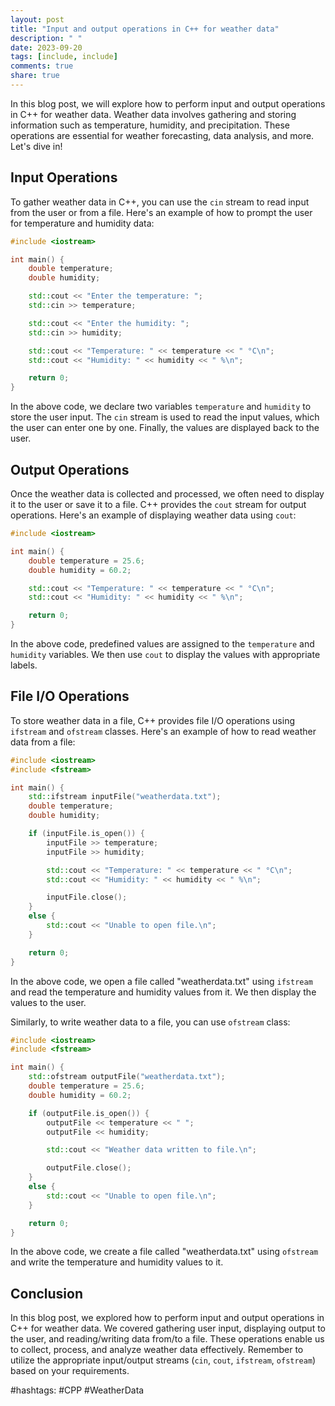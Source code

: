 ```yaml
---
layout: post
title: "Input and output operations in C++ for weather data"
description: " "
date: 2023-09-20
tags: [include, include]
comments: true
share: true
---
```


In this blog post, we will explore how to perform input and output operations in C++ for weather data. Weather data involves gathering and storing information such as temperature, humidity, and precipitation. These operations are essential for weather forecasting, data analysis, and more. Let's dive in!

## Input Operations

To gather weather data in C++, you can use the `cin` stream to read input from the user or from a file. Here's an example of how to prompt the user for temperature and humidity data:

```cpp
#include <iostream>

int main() {
    double temperature;
    double humidity;

    std::cout << "Enter the temperature: ";
    std::cin >> temperature;

    std::cout << "Enter the humidity: ";
    std::cin >> humidity;

    std::cout << "Temperature: " << temperature << " °C\n";
    std::cout << "Humidity: " << humidity << " %\n";

    return 0;
}
```

In the above code, we declare two variables `temperature` and `humidity` to store the user input. The `cin` stream is used to read the input values, which the user can enter one by one. Finally, the values are displayed back to the user.

## Output Operations

Once the weather data is collected and processed, we often need to display it to the user or save it to a file. C++ provides the `cout` stream for output operations. Here's an example of displaying weather data using `cout`:

```cpp
#include <iostream>

int main() {
    double temperature = 25.6;
    double humidity = 60.2;

    std::cout << "Temperature: " << temperature << " °C\n";
    std::cout << "Humidity: " << humidity << " %\n";

    return 0;
}
```

In the above code, predefined values are assigned to the `temperature` and `humidity` variables. We then use `cout` to display the values with appropriate labels.

## File I/O Operations

To store weather data in a file, C++ provides file I/O operations using `ifstream` and `ofstream` classes. Here's an example of how to read weather data from a file:

```cpp
#include <iostream>
#include <fstream>

int main() {
    std::ifstream inputFile("weatherdata.txt");
    double temperature;
    double humidity;

    if (inputFile.is_open()) {
        inputFile >> temperature;
        inputFile >> humidity;

        std::cout << "Temperature: " << temperature << " °C\n";
        std::cout << "Humidity: " << humidity << " %\n";

        inputFile.close();
    }
    else {
        std::cout << "Unable to open file.\n";
    }

    return 0;
}
```

In the above code, we open a file called "weatherdata.txt" using `ifstream` and read the temperature and humidity values from it. We then display the values to the user.

Similarly, to write weather data to a file, you can use `ofstream` class:

```cpp
#include <iostream>
#include <fstream>

int main() {
    std::ofstream outputFile("weatherdata.txt");
    double temperature = 25.6;
    double humidity = 60.2;

    if (outputFile.is_open()) {
        outputFile << temperature << " ";
        outputFile << humidity;

        std::cout << "Weather data written to file.\n";

        outputFile.close();
    }
    else {
        std::cout << "Unable to open file.\n";
    }

    return 0;
}
```

In the above code, we create a file called "weatherdata.txt" using `ofstream` and write the temperature and humidity values to it.

## Conclusion

In this blog post, we explored how to perform input and output operations in C++ for weather data. We covered gathering user input, displaying output to the user, and reading/writing data from/to a file. These operations enable us to collect, process, and analyze weather data effectively. Remember to utilize the appropriate input/output streams (`cin`, `cout`, `ifstream`, `ofstream`) based on your requirements.

#hashtags: #CPP #WeatherData